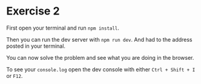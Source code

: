 # Exercise 2

First open your terminal and run `npm install`.

Then you can run the dev server with `npm run dev`. And had to the address posted in your terminal.

You can now solve the problem and see what you are doing in the browser.

To see your `console.log` open the dev console with either `Ctrl + Shift + I` or `F12`.
